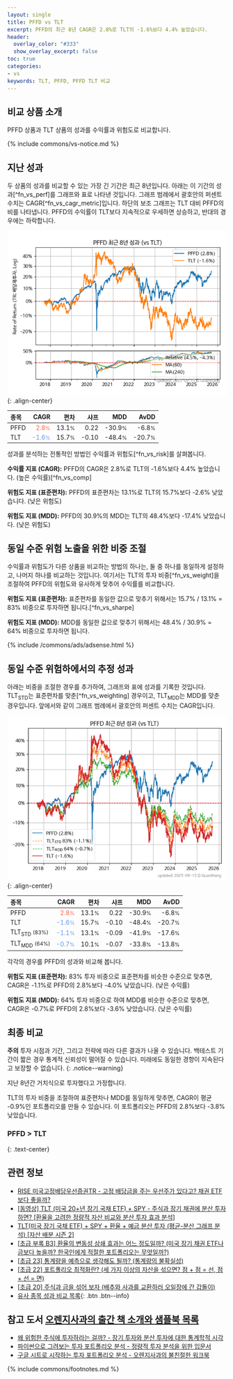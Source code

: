 ```yaml
---
layout: single
title: PFFD vs TLT
excerpt: PFFD의 최근 8년 CAGR은 2.8%로 TLT의 -1.6%보다 4.4% 높았습니다.
header:
  overlay_color: "#333"
  show_overlay_excerpt: false
toc: true
categories:
- vs
keywords: TLT, PFFD, PFFD TLT 비교
---
```


## 비교 상품 소개


PFFD 상품과 TLT 상품의 성과를 수익률과 위험도로 비교합니다.





{% include commons/vs-notice.md %}

## 지난 성과

두 상품의 성과를 비교할 수 있는 가장 긴 기간은 최근 8년입니다. 아래는 이 기간의 성과[^fn_vs_perf]를 그래프와 표로 나타낸 것입니다.
그래프 범례에서 괄호안의 퍼센트 수치는 CAGR[^fn_vs_cagr_metric]입니다.
하단의 보조 그래프는 TLT 대비 PFFD의 비를 나타냅니다.
PFFD의 수익률이 TLT보다 지속적으로 우세하면 상승하고, 반대의 경우에는 하락합니다.

![PFFD](/vs/images/pffd-vs-tlt_dual.png){: .align-center}

| **종목** | **CAGR** | **편차** | **샤프** | **MDD** | **AvDD** |
| :------------ | ------: | -----------: | -------: | ------: | -------: |
| PFFD | <span style="color: tomato">2.8<small>%</small></span> | 13.1<small>%</small> | 0.22 | -30.9<small>%</small> | -6.8<small>%</small> |
| TLT | <span style="color: cornflowerblue">-1.6<small>%</small></span> | 15.7<small>%</small> | -0.10 | -48.4<small>%</small> | -20.7<small>%</small> |

<!-- more -->


성과를 분석하는 전통적인 방법인 수익률과 위험도[^fn_vs_risk]를 살펴봅니다.

**수익률 지표 (CAGR):** PFFD의 CAGR은 2.8%로 TLT의 -1.6%보다 4.4% 높았습니다. (높은 수익률)[^fn_vs_comp]

**위험도 지표 (표준편차):** PFFD의 표준편차는 13.1%로 TLT의 15.7%보다 -2.6% 낮았습니다. (낮은 위험도)

**위험도 지표 (MDD):** PFFD의 30.9%의 MDD는 TLT의 48.4%보다 -17.4% 낮았습니다. (낮은 위험도)



## 동일 수준 위험 노출을 위한 비중 조절

수익률과 위험도가 다른 상품을 비교하는 방법의 하나는, 둘 중 하나를 동일하게 설정하고, 나머지 하나를 비교하는 것입니다.
여기서는 TLT의 투자 비중[^fn_vs_weight]을 조절하여 PFFD의 위험도와 유사하게 맞추어 수익률를 비교합니다.

**위험도 지표 (표준편차):** 표준편차를 동일한 값으로 맞추기 위해서는 15.7% / 13.1% = 83% 비중으로 투자하면 됩니다.[^fn_vs_sharpe]

**위험도 지표 (MDD):** MDD를 동일한 값으로 맞추기 위해서는 48.4% / 30.9% = 64% 비중으로 투자하면 됩니다.


{% include /commons/ads/adsense.html %}



## 동일 수준 위험하에서의 추정 성과

아래는 비중을 조절한 경우를 추가하여, 그래프와 표에 성과를 기록한 것입니다.
TLT<sub>STD</sub>는 표준편차를 맞춘[^fn_vs_weighting] 경우이고, TLT<sub>MDD</sub>는 MDD를 맞춘 경우입니다.
앞에서와 같이 그래프 범례에서 괄호안의 퍼센트 수치는 CAGR입니다.


![PFFD](/vs/images/pffd-vs-tlt.png){: .align-center}



| **종목** | **CAGR** | **편차** | **샤프** | **MDD** | **AvDD** |
| :------------ | ------: | -----------: | -------: | ------: | -------: |
| PFFD | <span style="color: tomato">2.8<small>%</small></span> | 13.1<small>%</small> | 0.22 | -30.9<small>%</small> | -6.8<small>%</small> |
| TLT | <span style="color: cornflowerblue">-1.6<small>%</small></span> | 15.7<small>%</small> | -0.10 | -48.4<small>%</small> | -20.7<small>%</small> |
| TLT<sub>STD</sub> <small>(83%)</small> | <span style="color: cornflowerblue">-1.1<small>%</small></span> | 13.1<small>%</small> | -0.09 | -41.9<small>%</small> | -17.6<small>%</small> |
| TLT<sub>MDD</sub> <small>(64%)</small> | <span style="color: cornflowerblue">-0.7<small>%</small></span> | 10.1<small>%</small> | -0.07 | -33.8<small>%</small> | -13.8<small>%</small> |



각각의 경우를 PFFD의 성과와 비교해 봅니다.

**위험도 지표 (표준편차):** 83% 투자 비중으로 표준편차를 비슷한 수준으로 맞추면, CAGR은 -1.1%로 PFFD의 2.8%보다 -4.0% 낮았습니다. (낮은 수익률)

**위험도 지표 (MDD):** 64% 투자 비중으로 하여 MDD를 비슷한 수준으로 맞추면, CAGR은 -0.7%로 PFFD의 2.8%보다 -3.6% 낮았습니다. (낮은 수익률)




## 최종 비교

**주의** 투자 시점과 기간, 그리고 전략에 따라 다른 결과가 나올 수 있습니다. 백테스트 기간이 짧은 경우 통계적 신뢰성이 떨어질 수 있습니다. 미래에도 동일한 경향이 지속된다고 보장할 수 없습니다.
{: .notice--warning}

지난 8년간 거치식으로 투자했다고 가정합니다.

TLT의 투자 비중을 조절하여 표준편차나 MDD를 동일하게 맞추면, CAGR이 평균 -0.9%인 포트폴리오를 만들 수 있습니다.
이 포트폴리오는 PFFD의 2.8%보다 -3.8% 낮았습니다.

### PFFD &gt; TLT
{: .text-center}


## 관련 정보

- [RISE 미국고정배당우선증권TR - 고정 배당금을 주는 우선주가 있다고? 채권 ETF보다 좋을까?](https://kongdori.tistory.com/303)
- [[동영상] TLT (미국 20+년 장기  국채 ETF) + SPY - 주식과 장기 채권에 분산 투자하면? [환율을 고려한 정량적 자산 비교와 분산 투자 효과 분석]](https://youtu.be/j-V_aLdjSlo)
- [TLT(미국 장기 국채 ETF) + SPY + 환율 + 예금 분산 투자 (평균-분산 그래프 분석) [자산 배분 시즌 2]](https://m.blog.naver.com/onuri2005/223924670469)
- [[초급 부록 B3] 환율의 변동성 상쇄 효과는 어느 정도일까? (미국 장기 채권 ETF나 금보다 높을까? 한국인에게 적절한 포트폴리오는 무엇일까?)](https://kongdori.tistory.com/394)
- [[초급 23] 통계량을 예측으로 생각해도 될까? (통계량의 불확실성)](https://kongdori.tistory.com/386)
- [[초급 22] 포트폴리오 최적화란? (세 가지 이상의 자산을 섞으면? 점 + 점 = 선, 점 + 선 = 면)](https://kongdori.tistory.com/385)
- [[초급 20] 주식과 금을 섞어 보자 (배추와 사과를 교환하러 오일장에 간 갑돌이)](https://kongdori.tistory.com/382)
- [유사 종목 성과 비교 목록](/vs/){: .btn .btn--info}


## 참고 도서 [오렌지사과의 출간 책 소개와 샘플북 목록](https://kongdori.tistory.com/691)

- [왜 위험한 주식에 투자하라는 걸까? - 장기 투자와 분산 투자에 대한 통계학적 시각](https://kongdori.tistory.com/421)
- [파이썬으로 그려보는 투자 포트폴리오 분석  - 정량적 투자 분석을 위한 입문서](https://kongdori.tistory.com/643)
- [구글 시트로 시작하는 투자 포트폴리오 분석 - 오렌지사과의 불친절한 워크북](https://kongdori.tistory.com/449)

{% include commons/footnotes.md %}